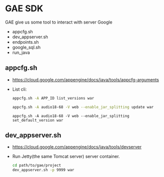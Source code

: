 # GAE SDK
GAE give us some tool to interact with server Google
  - appcfg.sh
  - dev_appserver.sh
  - endpoints.sh
  - google_sql.sh
  - run_java
  
## appcfg.sh

- https://cloud.google.com/appengine/docs/java/tools/appcfg-arguments
- List cli:

  ```sh
  appcfg.sh -A APP_ID list_versions war
  ```
  
  ```sh
  appcfg.sh -A audio18-68 -V web --enable_jar_splitting update war
  ```
  
  ```
  appcfg.sh -A audio18-68 -V web --enable_jar_splitting set_default_version war
  ```

## dev_appserver.sh
- https://cloud.google.com/appengine/docs/java/tools/devserver
- Run Jetty(the same Tomcat server) server container.

  ```sh
  cd path/to/gae/project
  dev_appserver.sh -p 9999 war
  ```
